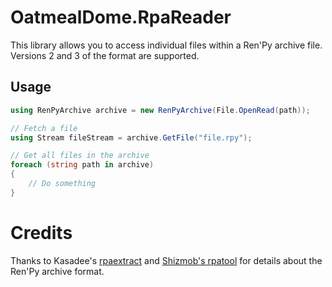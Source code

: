 # OatmealDome.RpaReader

This library allows you to access individual files within a Ren'Py archive file. Versions 2 and 3 of the format are supported.

## Usage

```csharp
using RenPyArchive archive = new RenPyArchive(File.OpenRead(path));

// Fetch a file
using Stream fileStream = archive.GetFile("file.rpy");

// Get all files in the archive
foreach (string path in archive)
{
    // Do something
}
```

# Credits

Thanks to Kasadee's [rpaextract](https://github.com/Kaskadee/rpaextract) and [Shizmob's rpatool](https://github.com/Shizmob/rpatool) for details about the Ren'Py archive format.
